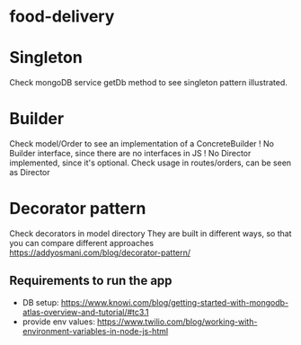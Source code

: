 # food-delivery

# Singleton 
Check mongoDB service getDb method to see singleton pattern illustrated.

# Builder
Check model/Order to see an implementation of a ConcreteBuilder
! No Builder interface, since there are no interfaces in JS
! No Director implemented, since it's optional. Check usage in routes/orders, can be seen as Director

# Decorator pattern 
Check decorators in model directory
They are built in different ways, so that you can compare different approaches
https://addyosmani.com/blog/decorator-pattern/

## Requirements to run the app 
- DB setup: https://www.knowi.com/blog/getting-started-with-mongodb-atlas-overview-and-tutorial/#tc3.1
- provide env values: https://www.twilio.com/blog/working-with-environment-variables-in-node-js-html